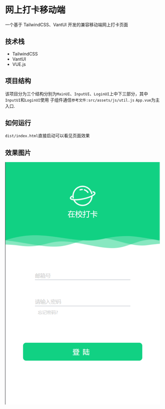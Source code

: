 # 网上打卡移动端
一个基于 TailwindCSS、VantUI 开发的兼容移动端网上打卡页面
## 技术栈
- TailwindCSS
- VantUI
- VUE.js
## 项目结构
该项目分为三个结构分别为`MainUI`、`InputUI`、`LoginUI`上中下三部分，其中 `InputUI`和`LoginUI`使用
子组件通信`参考文件:src/assets/js/util.js` `App.vue`为主入口.
## 如何运行
`dist/index.html`直接启动可以看见页面效果
## 效果图片
![img.png](images/image.png)